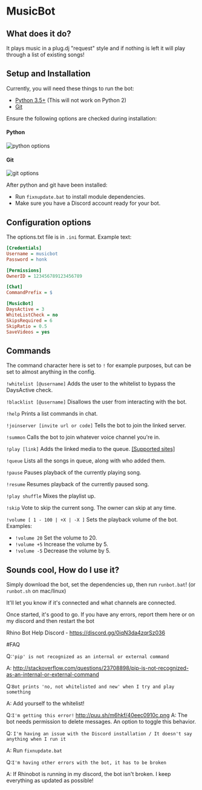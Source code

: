 # MusicBot

## What does it do?

It plays music in a plug.dj "request" style and if nothing is left it will play through a list of existing songs!

## Setup and Installation

Currently, you will need these things to run the bot:

  - [Python 3.5+](https://www.python.org/downloads/) (This will not work on Python 2)
  - [Git](https://git-scm.com/download/win)

Ensure the following options are checked during installation:

#### Python
![python options](https://i.gyazo.com/2c06a7ee35afda3383185916fd2a94d3.png)


#### Git
![git options](https://cdn.discordapp.com/attachments/129489631539494912/129505383223001088/pic.png)

After python and git have been installed:
  - Run `fixnupdate.bat` to install module dependencies.
  - Make sure you have a Discord account ready for your bot.

## Configuration options

The options.txt file is in `.ini` format.  Example text:

```ini
[Credentials]
Username = musicbot
Password = honk

[Permissions]
OwnerID = 123456789123456789

[Chat]
CommandPrefix = $

[MusicBot]
DaysActive = 3
WhiteListCheck = no
SkipsRequired = 6
SkipRatio = 0.5
SaveVideos = yes
```

## Commands

The command character here is set to `!` for example purposes, but can be set to almost anything in the config.

`!whitelist [@username]` Adds the user to the whitelist to bypass the DaysActive check.

`!blacklist [@username]` Disallows the user from interacting with the bot.

`!help` Prints a list commands in chat.

`!joinserver [invite url or code]` Tells the bot to join the linked server.

`!summon` Calls the bot to join whatever voice channel you're in.

`!play [link]` Adds the linked media to the queue.  [[Supported sites]](https://rg3.github.io/youtube-dl/supportedsites.html)

`!queue` Lists all the songs in queue, along with who added them.

`!pause` Pauses playback of the currently playing song.

`!resume` Resumes playback of the currently paused song.

`!play shuffle` Mixes the playlist up.

`!skip` Vote to skip the current song.  The owner can skip at any time.

`!volume [ 1 - 100 | +X | -X ]` Sets the playback volume of the bot. Examples:
  - `!volume 20` Set the volume to 20.
  - `!volume +5` Increase the volume by 5.
  - `!volume -5` Decrease the volume by 5.

## Sounds cool, How do I use it?
Simply download the bot, set the dependencies up, then run `runbot.bat`! (or `runbot.sh` on mac/linux)

It'll let you know if it's connected and what channels are connected.

Once started, it's good to go. If you have any errors, report them here or on my discord and then restart the bot

Rhino Bot Help Discord - https://discord.gg/0iqN3da4zqrSz036

#FAQ

Q:`'pip' is not recognized as an internal or external command`

A: http://stackoverflow.com/questions/23708898/pip-is-not-recognized-as-an-internal-or-external-command

Q:`Bot prints 'no, not whitelisted and new' when I try and play something`

A: Add yourself to the whitelist!

Q:`I'm getting this error!` http://puu.sh/m6hkf/40eec0910c.png
A: The bot needs permission to delete messages. An option to toggle this behavior.

Q: `I'm having an issue with the Discord installation / It doesn't say anything when I run it`

A: Run `fixnupdate.bat`

Q:`I'm having other errors with the bot, it has to be broken`

A: If Rhinobot is running in my discord, the bot isn't broken. I keep everything as updated as possible!

